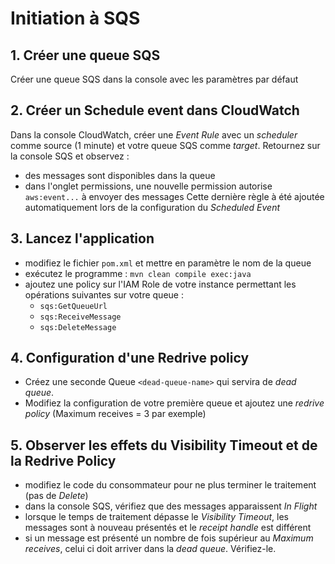 # Initiation à SQS

## 1. Créer une queue SQS
Créer une queue SQS dans la console avec les paramètres par défaut

## 2. Créer un Schedule event dans CloudWatch
Dans la console CloudWatch, créer une *Event Rule* avec un *scheduler* comme source (1 minute) et votre queue SQS comme *target*.
Retournez sur la console SQS et observez :
 - des messages sont disponibles dans la queue
 - dans l'onglet permissions, une nouvelle permission autorise `aws:event...` à envoyer des messages
Cette dernière règle à été ajoutée automatiquement lors de la configuration du *Scheduled Event*

## 3. Lancez l'application
- modifiez le fichier `pom.xml` et mettre en paramètre le nom de la queue 
- exécutez le programme : `mvn clean compile exec:java`
- ajoutez une policy sur l'IAM Role de votre instance permettant les opérations suivantes sur votre queue :
  - `sqs:GetQueueUrl`
  - `sqs:ReceiveMessage`
  - `sqs:DeleteMessage`

## 4. Configuration d'une Redrive policy
- Créez une seconde Queue `<dead-queue-name>` qui servira de *dead queue*.
- Modifiez la configuration de votre première queue et ajoutez une *redrive policy* (Maximum receives = 3 par exemple)

## 5. Observer les effets du Visibility Timeout et de la Redrive Policy
- modifiez le code du consommateur pour ne plus terminer le traitement (pas de *Delete*)
- dans la console SQS, vérifiez que des messages apparaissent *In Flight*
- lorsque le temps de traitement dépasse le *Visibility Timeout*, les messages sont à nouveau présentés et le *receipt handle* est différent
- si un message est présenté un nombre de fois supérieur au *Maximum receives*, celui ci doit arriver dans la *dead queue*. Vérifiez-le.

